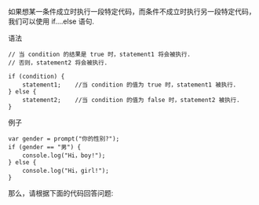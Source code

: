 如果想某一条件成立时执行一段特定代码，而条件不成立时执行另一段特定代码，我们可以使用 if....else 语句.

语法

    // 当 condition 的结果是 true 时，statement1 将会被执行.
    // 否则，statement2 将会被执行.

    if (condition) {
        statement1;    //当 condition 的值为 true 时，statement1 被执行.
    } else {
        statement2;    //当 condition 的值为 false 时，statement2 被执行.
    }

例子

    var gender = prompt("你的性别?");
    if (gender == "男") {
        console.log("Hi，boy!");
    } else {
        console.log("Hi，girl!");
    }

那么，请根据下面的代码回答问题: